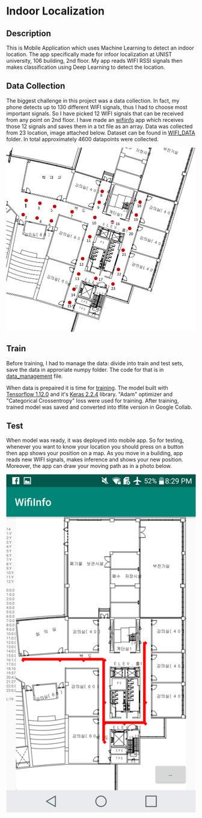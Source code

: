 # Indoor Localization

## Description
This is Mobile Application which uses Machine Learning to detect an indoor location.
The app specifically made for infoor localization at UNIST university, 106 building, 2nd floor.
My app reads WIFI RSSI signals then makes classification using Deep Learning to detect the location.

## Data Collection
The biggest challenge in this project was a data collection. 
In fact, my phone detects up to 130 different WIFI signals, thus I had to choose most important signals.
So I have picked 12 WIFI signals that can be received from any point on 2nd floor.
I have made an [wifiinfo](https://github.com/kanybekasanbekov/indoor_localization/tree/master/wifiinfo) app which receives those 12 signals and saves them in a txt file as an array.
Data was collected from 23 location, image attached below.
Dataset can be found in [WIFI_DATA](https://github.com/kanybekasanbekov/indoor_localization/tree/master/WIFI_DATA) folder.
In total approximately 4600 datapoints were collected.

<p align="center">
    <img src="./assets/image1.jpg" width="600"/>
</p>

## Train
Before training, I had to manage the data: divide into train and test sets, save the data in approriate numpy folder.
The code for that is in [data_management](https://github.com/kanybekasanbekov/indoor_localization/blob/master/data_management.py) file.

When data is prepaired it is time for [training](https://github.com/kanybekasanbekov/indoor_localization/blob/master/localization_NN.py).
The model built with [Tensorflow 1.12.0](https://www.tensorflow.org/) and it's [Keras 2.2.4](https://keras.io/) library.
"Adam" optimizer and "Categorical Crossentropy" loss were used for training.
After training, trained model was saved and converted into tflite version in Google Collab.

## Test 
When model was ready, it was deployed into mobile app.
So for testing, whenever you want to know your location you should press on a button then app shows your position on a map.
As you move in a building, app reads new WIFI signals, makes inference and shows your new position.
Moreover, the app can draw your moving path as in a photo below.

<p align="center">
    <img src="./assets/image2.png" width="600"/>
</p>